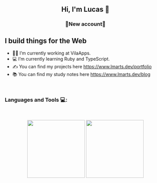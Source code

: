 <h2 align="center">Hi, I'm Lucas 🖖</h2>
<h3 align="center">🚨New account🚨</h3>

## I build things for the Web
- 👨‍💻 I’m currently working at VilaApps.
- 💻 I’m currently learning Ruby and TypeScript.
- ✍ You can find my projects here https://www.lmarts.dev/portfolio
- 📚 You can find my study notes here https://www.lmarts.dev/blog

<br />

### Languages and Tools 💻:
<br />

<p  align="center">
  <img height="180em" src = "https://github-readme-stats.vercel.app/api/top-langs/?username=martsDev&layout=compact&theme=tokyonight">
  
   <img height="180em" src = "https://github-readme-stats.vercel.app/api?username=martsDev&show_icons=true&theme=tokyonight">
</p>

<!--  <p align="left">
  
</p> -->


[website]: https://holistic-developer.com/
[youtube]: https://www.youtube.com/
[instagram]: https://www.instagram.com/
[linkedin]: https://linkedin.com/in/lucassilvamarts
[portfolio]: https://github.com/LucasSilvaMarts



